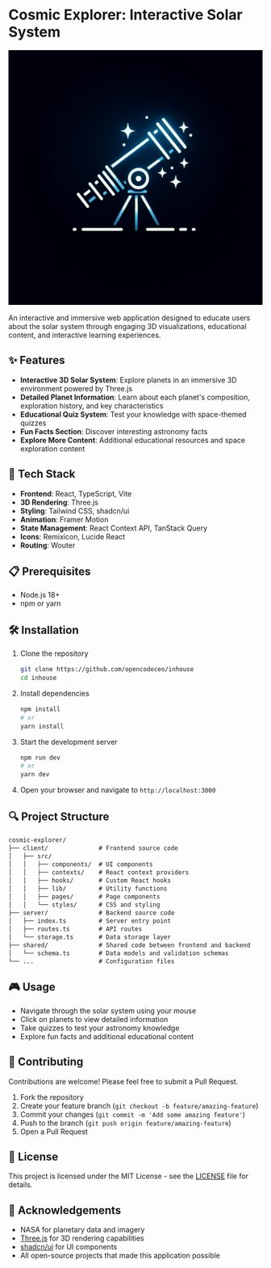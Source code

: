 # Cosmic Explorer: Interactive Solar System

![Cosmic Explorer Preview](./generated-icon.png)

An interactive and immersive web application designed to educate users about the solar system through engaging 3D visualizations, educational content, and interactive learning experiences.

## ✨ Features

- **Interactive 3D Solar System**: Explore planets in an immersive 3D environment powered by Three.js
- **Detailed Planet Information**: Learn about each planet's composition, exploration history, and key characteristics
- **Educational Quiz System**: Test your knowledge with space-themed quizzes
- **Fun Facts Section**: Discover interesting astronomy facts
- **Explore More Content**: Additional educational resources and space exploration content

## 🚀 Tech Stack

- **Frontend**: React, TypeScript, Vite
- **3D Rendering**: Three.js
- **Styling**: Tailwind CSS, shadcn/ui
- **Animation**: Framer Motion
- **State Management**: React Context API, TanStack Query
- **Icons**: Remixicon, Lucide React
- **Routing**: Wouter

## 📋 Prerequisites

- Node.js 18+
- npm or yarn

## 🛠️ Installation

1. Clone the repository

   ```bash
   git clone https://github.com/opencodeceo/inhouse
   cd inhouse
   ```

2. Install dependencies

   ```bash
   npm install
   # or
   yarn install
   ```

3. Start the development server

   ```bash
   npm run dev
   # or
   yarn dev
   ```

4. Open your browser and navigate to `http://localhost:3000`

## 🔍 Project Structure

```
cosmic-explorer/
├── client/              # Frontend source code
│   ├── src/
│   │   ├── components/  # UI components
│   │   ├── contexts/    # React context providers
│   │   ├── hooks/       # Custom React hooks
│   │   ├── lib/         # Utility functions
│   │   ├── pages/       # Page components
│   │   └── styles/      # CSS and styling
├── server/              # Backend source code
│   ├── index.ts         # Server entry point
│   ├── routes.ts        # API routes
│   └── storage.ts       # Data storage layer
├── shared/              # Shared code between frontend and backend
│   └── schema.ts        # Data models and validation schemas
└── ...                  # Configuration files
```

## 🎮 Usage

- Navigate through the solar system using your mouse
- Click on planets to view detailed information
- Take quizzes to test your astronomy knowledge
- Explore fun facts and additional educational content

## 🤝 Contributing

Contributions are welcome! Please feel free to submit a Pull Request.

1. Fork the repository
2. Create your feature branch (`git checkout -b feature/amazing-feature`)
3. Commit your changes (`git commit -m 'Add some amazing feature'`)
4. Push to the branch (`git push origin feature/amazing-feature`)
5. Open a Pull Request

## 📝 License

This project is licensed under the MIT License - see the [LICENSE](LICENSE) file for details.

## 👏 Acknowledgements

- NASA for planetary data and imagery
- [Three.js](https://threejs.org/) for 3D rendering capabilities
- [shadcn/ui](https://ui.shadcn.com/) for UI components
- All open-source projects that made this application possible
